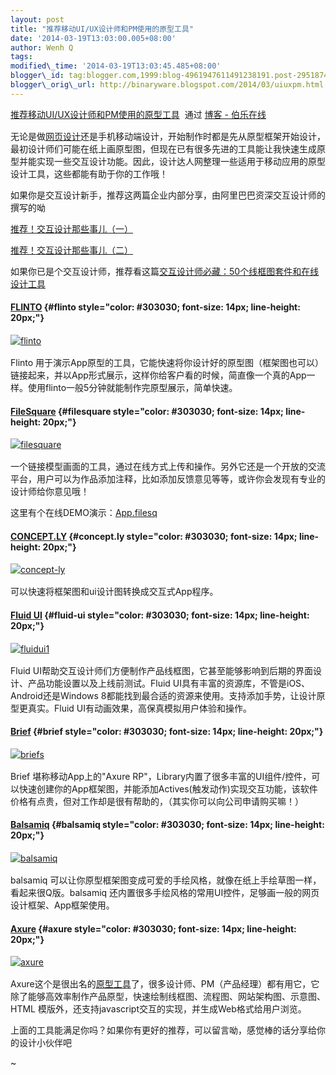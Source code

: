```yaml
--- 
layout: post 
title: "推荐移动UI/UX设计师和PM使用的原型工具" 
date: '2014-03-19T13:03:00.005+08:00' 
author: Wenh Q
tags:
modified\_time: '2014-03-19T13:03:45.485+08:00' 
blogger\_id: tag:blogger.com,1999:blog-4961947611491238191.post-2951874390487760500
blogger\_orig\_url: http://binaryware.blogspot.com/2014/03/uiuxpm.html
---
```

[推荐移动UI/UX设计师和PM使用的原型工具](http://blog.jobbole.com/63163/)  通过
[博客 - 伯乐在线](http://blog.jobbole.com/)
<div dir="ltr" style="margin-top: 15px;">

无论是做[网页设计](http://blog.jobbole.com/51412/)还是手机移动端设计，开始制作时都是先从原型框架开始设计，最初设计师们可能在纸上画原型图，但现在已有很多先进的工具能让我快速生成原型并能实现一些交互设计功能。因此，设计达人网整理一些适用于移动应用的原型设计工具，这些都能有助于你的工作哦！





如果你是交互设计新手，推荐这两篇企业内部分享，由阿里巴巴资深交互设计师的撰写的呦

[推荐！交互设计那些事儿（一）](http://www.uisdc.com/interaction-design-3)

[推荐！交互设计那些事儿（二）](http://www.uisdc.com/interaction-design-4)



如果你已是个交互设计师，推荐看这篇[交互设计师必藏：50个线框图套件和在线设计工具](http://www.uisdc.com/interaction-kits)
#### [**FLINTO**](https://www.flinto.com/) {#flinto style="color: #303030; font-size: 14px; line-height: 20px;"}

<div style="color: #303030; font-size: 14px; line-height: 20px;">

[![flinto](http://jbcdn2.b0.upaiyun.com/2014/03/07185aedb3db531f4086f669f182b9d4.jpg)](http://jbcdn2.b0.upaiyun.com/2014/03/07185aedb3db531f4086f669f182b9d4.jpg "推荐移动UI/UX设计师和PM使用的原型工具 ")

</div>

Flinto
用于演示App原型的工具，它能快速将你设计好的原型图（框架图也可以）链接起来，并以App形式展示，这样你给客户看的时候，简直像一个真的App一样。使用flinto一般5分钟就能制作完原型展示，简单快速。
#### [**FileSquare**](http://filesq.com/) {#filesquare style="color: #303030; font-size: 14px; line-height: 20px;"}

<div style="color: #303030; font-size: 14px; line-height: 20px;">

[![filesquare](http://jbcdn2.b0.upaiyun.com/2014/03/3e8fe230e6a4c91938237a8ac870658e.jpg)](http://jbcdn2.b0.upaiyun.com/2014/03/3e8fe230e6a4c91938237a8ac870658e.jpg "推荐移动UI/UX设计师和PM使用的原型工具 ")

</div>

一个链接模型画面的工具，通过在线方式上传和操作。另外它还是一个开放的交流平台，用户可以为作品添加注释，比如添加反馈意见等等，或许你会发现有专业的设计师给你意见哦！



这里有个在线DEMO演示：[App.filesq](http://app.filesq.com/projects/dHIpVa)
#### [**CONCEPT.LY**](http://concept.ly/) {#concept.ly style="color: #303030; font-size: 14px; line-height: 20px;"}

<div style="color: #303030; font-size: 14px; line-height: 20px;">

[![concept-ly](http://jbcdn2.b0.upaiyun.com/2014/03/dc28928dfd785068f45c8053cc7ac5e9.jpg)](http://jbcdn2.b0.upaiyun.com/2014/03/dc28928dfd785068f45c8053cc7ac5e9.jpg "推荐移动UI/UX设计师和PM使用的原型工具 ")

</div>

可以快速将框架图和ui设计图转换成交互式App程序。
#### [**Fluid UI**](https://www.fluidui.com/) {#fluid-ui style="color: #303030; font-size: 14px; line-height: 20px;"}

<div style="color: #303030; font-size: 14px; line-height: 20px;">

[![fluidui1](http://jbcdn2.b0.upaiyun.com/2014/03/99ebf13f43aa7d5e7ea00fddd2588a3d.jpg)](http://jbcdn2.b0.upaiyun.com/2014/03/99ebf13f43aa7d5e7ea00fddd2588a3d.jpg "推荐移动UI/UX设计师和PM使用的原型工具 ")

</div>

Fluid
UI帮助交互设计师们方便制作产品线框图，它甚至能够影响到后期的界面设计、产品功能设置以及上线前测试。Fluid
UI具有丰富的资源库，不管是iOS、Android还是Windows
8都能找到最合适的资源来使用。支持添加手势，让设计原型更真实。Fluid
UI有动画效果，高保真模拟用户体验和操作。
#### [**Brief**](http://giveabrief.com/) {#brief style="color: #303030; font-size: 14px; line-height: 20px;"}

<div style="color: #303030; font-size: 14px; line-height: 20px;">

[![briefs](http://jbcdn2.b0.upaiyun.com/2014/03/97348af717a272f082f19f25555c2f0f.jpg)](http://jbcdn2.b0.upaiyun.com/2014/03/97348af717a272f082f19f25555c2f0f.jpg "推荐移动UI/UX设计师和PM使用的原型工具 ")

</div>

Brief 堪称移动App上的"Axure
RP"，Library内置了很多丰富的UI组件/控件，可以快速创建你的App框架图，并能添加Actives(触发动作)实现交互功能，该软件价格有点贵，但对工作却是很有帮助的，（其实你可以向公司申请购买嘛！）

#### [**Balsamiq**](http://balsamiq.com/) {#balsamiq style="color: #303030; font-size: 14px; line-height: 20px;"}

<div style="color: #303030; font-size: 14px; line-height: 20px;">

[![balsamiq](http://jbcdn2.b0.upaiyun.com/2014/03/b70529aee218798e726f094b41e251bf.jpg)](http://jbcdn2.b0.upaiyun.com/2014/03/b70529aee218798e726f094b41e251bf.jpg "推荐移动UI/UX设计师和PM使用的原型工具 ")

</div>

balsamiq
可以让你原型框架图变成可爱的手绘风格，就像在纸上手绘草图一样，看起来很Q版。balsamiq
还内置很多手绘风格的常用UI控件，足够画一般的网页设计框架、App框架使用。
#### [**Axure**](http://www.axure.com/) {#axure style="color: #303030; font-size: 14px; line-height: 20px;"}

<div style="color: #303030; font-size: 14px; line-height: 20px;">

[![axure](http://jbcdn2.b0.upaiyun.com/2014/03/7b0dcc3123a87ba1616b7507933856d0.jpg)](http://jbcdn2.b0.upaiyun.com/2014/03/7b0dcc3123a87ba1616b7507933856d0.jpg "推荐移动UI/UX设计师和PM使用的原型工具 ")

</div>





Axure这个是很出名的[原型工具](http://www.uisdc.com/tag/%E5%8E%9F%E5%9E%8B%E5%B7%A5%E5%85%B7)了，很多设计师、PM（产品经理）都有用它，它除了能够高效率制作产品原型，快速绘制线框图、流程图、网站架构图、示意图、HTML
模版外，还支持javascript交互的实现，并生成Web格式给用户浏览。



上面的工具能满足你吗？如果你有更好的推荐，可以留言呦，感觉棒的话分享给你的设计小伙伴吧

~

</div>

